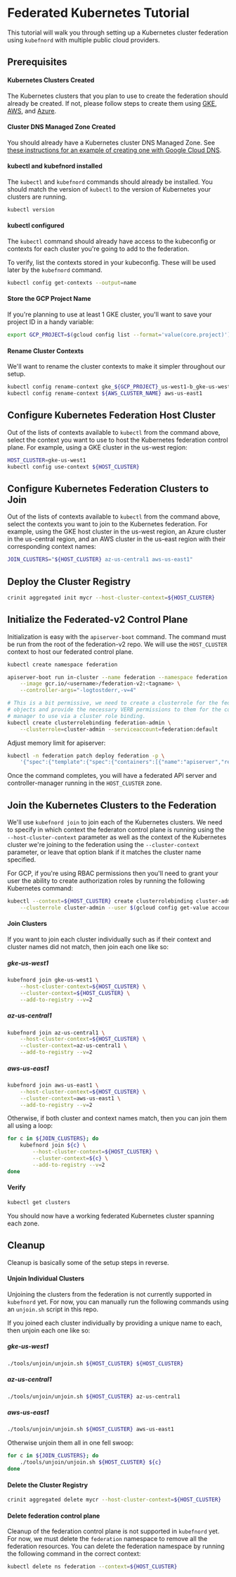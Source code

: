# Federated Kubernetes Tutorial

This tutorial will walk you through setting up a Kubernetes cluster federation
using `kubefnord` with multiple public cloud providers.

## Prerequisites

#### Kubernetes Clusters Created

The Kubernetes clusters that you plan to use to create the federation should already be created. If not, please
follow steps to create them using [GKE](kubernetes-cluster-gke-federation.md), [AWS](kubernetes-cluster-aws.md),
and [Azure](kubernetes-cluster-azure.md).

#### Cluster DNS Managed Zone Created

You should already have a Kubernetes cluster DNS Managed Zone. See
[these instructions for an example of creating one with Google Cloud DNS](kubernetes-cluster-gke-federation.md#cluster-dns-managed-zone).

#### kubectl and kubefnord installed

The `kubectl` and `kubefnord` commands should already be installed. You should
match the version of `kubectl` to the version of Kubernetes
your clusters are running.

```bash
kubectl version
```

#### kubectl configured

The `kubectl` command should already have access to the kubeconfig or contexts for each cluster you're going to add to the federation.

To verify, list the contexts stored in your kubeconfig. These will be used
later by the `kubefnord` command.

```bash
kubectl config get-contexts --output=name
```

#### Store the GCP Project Name

If you're planning to use at least 1 GKE cluster, you'll want to save your project ID in a handy variable:

```bash
export GCP_PROJECT=$(gcloud config list --format='value(core.project)')
```

#### Rename Cluster Contexts

We'll want to rename the cluster contexts to make it simpler throughout our
setup.

```bash
kubectl config rename-context gke_${GCP_PROJECT}_us-west1-b_gke-us-west1 gke-us-west1
kubectl config rename-context ${AWS_CLUSTER_NAME} aws-us-east1
```

## Configure Kubernetes Federation Host Cluster

Out of the lists of contexts available to `kubectl` from the command above, select the context you want to use to host the Kubernetes
federation control plane. For example, using a GKE cluster in the us-west region:

```bash
HOST_CLUSTER=gke-us-west1
kubectl config use-context ${HOST_CLUSTER}
```

## Configure Kubernetes Federation Clusters to Join

Out of the lists of contexts available to `kubectl` from the command above, select the contexts you want to join to the Kubernetes
federation. For example, using the GKE host cluster in the us-west region, an Azure cluster in the us-central region, and an AWS cluster
in the us-east region with their corresponding context names:

```bash
JOIN_CLUSTERS="${HOST_CLUSTER} az-us-central1 aws-us-east1"
```

## Deploy the Cluster Registry

```bash
crinit aggregated init mycr --host-cluster-context=${HOST_CLUSTER}
```

## Initialize the Federated-v2 Control Plane

Initialization is easy with the `apiserver-boot` command. The command must be
run from the root of the federation-v2 repo. We will use the `HOST_CLUSTER`
context to host our federated control plane.
<!--TODO: update with DNS instructions once available.
Replace the `--dns-zone-name` parameter to match the DNS zone name you used when you created your DNS zone.
**Be sure to include the trailing `.` in the DNS zone name**.
-->

<!--TODO
`apiserver-boot` will set some defaults if you do not override them on the command line.
For example, you can pass `--image` to specify a different version of the
federation API server and controller manager. By default, the image version it pulls will
match the version of `kubefnord` you are using.
-->

<!--
```bash
# Restrictive API server permissions
kubectl create rolebinding -n kube-system \
    federation.k8s.io:extension-apiserver-authentication-reader \
    --role=extension-apiserver-authentication-reader \
    --serviceaccount=federation:default

kubectl create clusterrolebinding federation.k8s.io:apiserver-auth-delegator \
    --clusterrole=system:auth-delegator \
    --serviceaccount=federation:default
```
-->

```bash
kubectl create namespace federation

apiserver-boot run in-cluster --name federation --namespace federation \
    --image gcr.io/<username>/federation-v2:<tagname> \
    --controller-args="-logtostderr,-v=4"

# This is a bit permissive, we need to create a clusterrole for the federation
# objects and provide the necessary VERB permissions to them for the controller
# manager to use via a cluster role binding.
kubectl create clusterrolebinding federation-admin \
    --clusterrole=cluster-admin --serviceaccount=federation:default
```

Adjust memory limit for apiserver:

```bash
kubectl -n federation patch deploy federation -p \
    '{"spec":{"template":{"spec":{"containers":[{"name":"apiserver","resources":{"limits":{"memory":"128Mi"},"requests":{"memory":"64Mi"}}}]}}}}'
```

Once the command completes, you will have a federated API server and
controller-manager running in the `HOST_CLUSTER` zone.

## Join the Kubernetes Clusters to the Federation

We'll use `kubefnord join` to join each of the Kubernetes clusters. We need to
specify in which context the federaton control plane is running using the
`--host-cluster-context` parameter as well as the context of the Kubernetes
cluster we're joining to the federation using the `--cluster-context`
parameter, or leave that option blank if it matches the cluster name specified.

For GCP, if you're using RBAC permissions then you'll need to grant your user
the ability to create authorization roles by running the following Kubernetes
command:

```bash
kubectl --context=${HOST_CLUSTER} create clusterrolebinding cluster-admin-binding \
    --clusterrole cluster-admin --user $(gcloud config get-value account)
```

#### Join Clusters

If you want to join each cluster individually such as if their context and cluster names did not match, then join each one like so:

##### gke-us-west1

```bash
kubefnord join gke-us-west1 \
    --host-cluster-context=${HOST_CLUSTER} \
    --cluster-context=${HOST_CLUSTER} \
    --add-to-registry --v=2
```

##### az-us-central1

```bash
kubefnord join az-us-central1 \
    --host-cluster-context=${HOST_CLUSTER} \
    --cluster-context=az-us-central1 \
    --add-to-registry --v=2
```

##### aws-us-east1

```bash
kubefnord join aws-us-east1 \
    --host-cluster-context=${HOST_CLUSTER} \
    --cluster-context=aws-us-east1 \
    --add-to-registry --v=2
```

Otherwise, if both cluster and context names match, then you can join them all
using a loop:

```bash
for c in ${JOIN_CLUSTERS}; do
    kubefnord join ${c} \
        --host-cluster-context=${HOST_CLUSTER} \
        --cluster-context=${c} \
        --add-to-registry --v=2
done
```

#### Verify

```bash
kubectl get clusters
```

You should now have a working federated Kubernetes cluster spanning each zone.

## Cleanup

Cleanup is basically some of the setup steps in reverse.

#### Unjoin Individual Clusters

Unjoining the clusters from the federation is not currently supported in
`kubefnord` yet. For now, you can manually run the following commands using an
`unjoin.sh` script in this repo.

If you joined each cluster individually by providing a unique name to each, then unjoin each one like so:

##### gke-us-west1

```bash
./tools/unjoin/unjoin.sh ${HOST_CLUSTER} ${HOST_CLUSTER}
```

##### az-us-central1

```bash
./tools/unjoin/unjoin.sh ${HOST_CLUSTER} az-us-central1
```

##### aws-us-east1

```bash
./tools/unjoin/unjoin.sh ${HOST_CLUSTER} aws-us-east1
```

Otherwise unjoin them all in one fell swoop:

```bash
for c in ${JOIN_CLUSTERS}; do
    ./tools/unjoin/unjoin.sh ${HOST_CLUSTER} ${c}
done
```

#### Delete the Cluster Registry

```bash
crinit aggregated delete mycr --host-cluster-context=${HOST_CLUSTER}
```

#### Delete federation control plane

Cleanup of the federation control plane is not supported in `kubefnord` yet.
For now, we must delete the `federation` namespace to remove all the federation
resources.  You can delete the federation namespace by running the following
command in the correct context:

```bash
kubectl delete ns federation --context=${HOST_CLUSTER}
```

